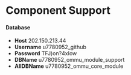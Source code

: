 # Component Support

#### Database
* **Host** 202.150.213.44
* **Username** u7780952_github
* **Password** TFJ)on?4xIow
* **DBName** u7780952_ommu_module_support
* **AllDBName** u7780952_ommu_core_module